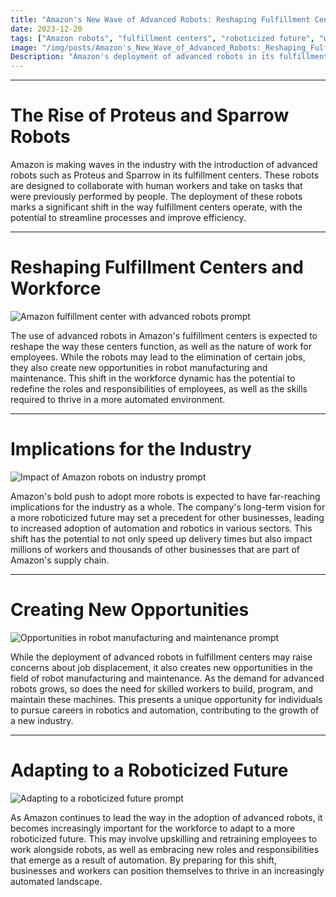 ```yaml
---
title: "Amazon's New Wave of Advanced Robots: Reshaping Fulfillment Centers and Workforce"
date: 2023-12-20
tags: ["Amazon robots", "fulfillment centers", "roboticized future", "workforce impact"]
image: "/img/posts/Amazon's_New_Wave_of_Advanced_Robots:_Reshaping_Fulfillment_Centers_and_Workforce/0.png"
Description: "Amazon's deployment of advanced robots in its fulfillment centers is set to revolutionize the way work is done, with potential ripple effects for the entire industry. Learn about the impact of these robots and the opportunities they create in our latest blog post."
---
```



---
# The Rise of Proteus and Sparrow Robots

Amazon is making waves in the industry with the introduction of advanced robots such as Proteus and Sparrow in its fulfillment centers. These robots are designed to collaborate with human workers and take on tasks that were previously performed by people. The deployment of these robots marks a significant shift in the way fulfillment centers operate, with the potential to streamline processes and improve efficiency.



---
# Reshaping Fulfillment Centers and Workforce

![Amazon fulfillment center with advanced robots prompt](/img/posts/Amazon's_New_Wave_of_Advanced_Robots:_Reshaping_Fulfillment_Centers_and_Workforce/2.png "Amazon fulfillment center with advanced robots")

The use of advanced robots in Amazon's fulfillment centers is expected to reshape the way these centers function, as well as the nature of work for employees. While the robots may lead to the elimination of certain jobs, they also create new opportunities in robot manufacturing and maintenance. This shift in the workforce dynamic has the potential to redefine the roles and responsibilities of employees, as well as the skills required to thrive in a more automated environment.



---
# Implications for the Industry

![Impact of Amazon robots on industry prompt](/img/posts/Amazon's_New_Wave_of_Advanced_Robots:_Reshaping_Fulfillment_Centers_and_Workforce/3.png "Impact of Amazon robots on industry")

Amazon's bold push to adopt more robots is expected to have far-reaching implications for the industry as a whole. The company's long-term vision for a more roboticized future may set a precedent for other businesses, leading to increased adoption of automation and robotics in various sectors. This shift has the potential to not only speed up delivery times but also impact millions of workers and thousands of other businesses that are part of Amazon's supply chain.



---
# Creating New Opportunities

![Opportunities in robot manufacturing and maintenance prompt](/img/posts/Amazon's_New_Wave_of_Advanced_Robots:_Reshaping_Fulfillment_Centers_and_Workforce/4.png "Opportunities in robot manufacturing and maintenance")

While the deployment of advanced robots in fulfillment centers may raise concerns about job displacement, it also creates new opportunities in the field of robot manufacturing and maintenance. As the demand for advanced robots grows, so does the need for skilled workers to build, program, and maintain these machines. This presents a unique opportunity for individuals to pursue careers in robotics and automation, contributing to the growth of a new industry.



---
# Adapting to a Roboticized Future

![Adapting to a roboticized future prompt](/img/posts/Amazon's_New_Wave_of_Advanced_Robots:_Reshaping_Fulfillment_Centers_and_Workforce/5.png "Adapting to a roboticized future")

As Amazon continues to lead the way in the adoption of advanced robots, it becomes increasingly important for the workforce to adapt to a more roboticized future. This may involve upskilling and retraining employees to work alongside robots, as well as embracing new roles and responsibilities that emerge as a result of automation. By preparing for this shift, businesses and workers can position themselves to thrive in an increasingly automated landscape.



